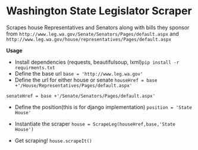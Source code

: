 Washington State Legislator Scraper
==================

Scrapes house Representatives and Senators along with bills they sponsor from 
`http://www.leg.wa.gov/Senate/Senators/Pages/default.aspx` and `http://www.leg.wa.gov/house/representatives/Pages/default.aspx`


**Usage**
- Install dependencies (requests, beautifulsoup, lxml)`pip install -r requirments.txt`
- Define the base url `base = 'http://www.leg.wa.gov'`
- Define the url for either house or senate `houseHref = base +'/House/Representatives/Pages/default.aspx'`

`senateHref = base +'/Senate/Senators/Pages/default.aspx'`
- Define the position(this is for django implementation)
`position = 'State House'`

- Instantiate the scraper
`house = ScrapeLeg(houseHref,base,'State House')`
- Get scraping!
`house.scrapeIt()`


